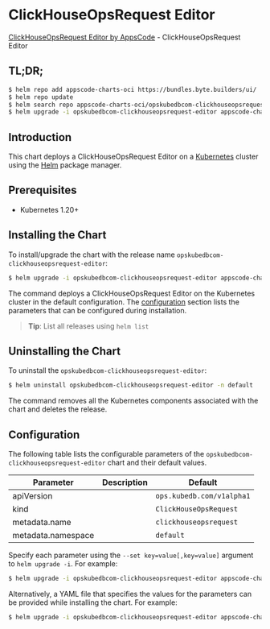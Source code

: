 # ClickHouseOpsRequest Editor

[ClickHouseOpsRequest Editor by AppsCode](https://byte.builders) - ClickHouseOpsRequest Editor

## TL;DR;

```bash
$ helm repo add appscode-charts-oci https://bundles.byte.builders/ui/
$ helm repo update
$ helm search repo appscode-charts-oci/opskubedbcom-clickhouseopsrequest-editor --version=v0.4.21
$ helm upgrade -i opskubedbcom-clickhouseopsrequest-editor appscode-charts-oci/opskubedbcom-clickhouseopsrequest-editor -n default --create-namespace --version=v0.4.21
```

## Introduction

This chart deploys a ClickHouseOpsRequest Editor on a [Kubernetes](http://kubernetes.io) cluster using the [Helm](https://helm.sh) package manager.

## Prerequisites

- Kubernetes 1.20+

## Installing the Chart

To install/upgrade the chart with the release name `opskubedbcom-clickhouseopsrequest-editor`:

```bash
$ helm upgrade -i opskubedbcom-clickhouseopsrequest-editor appscode-charts-oci/opskubedbcom-clickhouseopsrequest-editor -n default --create-namespace --version=v0.4.21
```

The command deploys a ClickHouseOpsRequest Editor on the Kubernetes cluster in the default configuration. The [configuration](#configuration) section lists the parameters that can be configured during installation.

> **Tip**: List all releases using `helm list`

## Uninstalling the Chart

To uninstall the `opskubedbcom-clickhouseopsrequest-editor`:

```bash
$ helm uninstall opskubedbcom-clickhouseopsrequest-editor -n default
```

The command removes all the Kubernetes components associated with the chart and deletes the release.

## Configuration

The following table lists the configurable parameters of the `opskubedbcom-clickhouseopsrequest-editor` chart and their default values.

|     Parameter      | Description |               Default                |
|--------------------|-------------|--------------------------------------|
| apiVersion         |             | <code>ops.kubedb.com/v1alpha1</code> |
| kind               |             | <code>ClickHouseOpsRequest</code>    |
| metadata.name      |             | <code>clickhouseopsrequest</code>    |
| metadata.namespace |             | <code>default</code>                 |


Specify each parameter using the `--set key=value[,key=value]` argument to `helm upgrade -i`. For example:

```bash
$ helm upgrade -i opskubedbcom-clickhouseopsrequest-editor appscode-charts-oci/opskubedbcom-clickhouseopsrequest-editor -n default --create-namespace --version=v0.4.21 --set apiVersion=ops.kubedb.com/v1alpha1
```

Alternatively, a YAML file that specifies the values for the parameters can be provided while
installing the chart. For example:

```bash
$ helm upgrade -i opskubedbcom-clickhouseopsrequest-editor appscode-charts-oci/opskubedbcom-clickhouseopsrequest-editor -n default --create-namespace --version=v0.4.21 --values values.yaml
```
